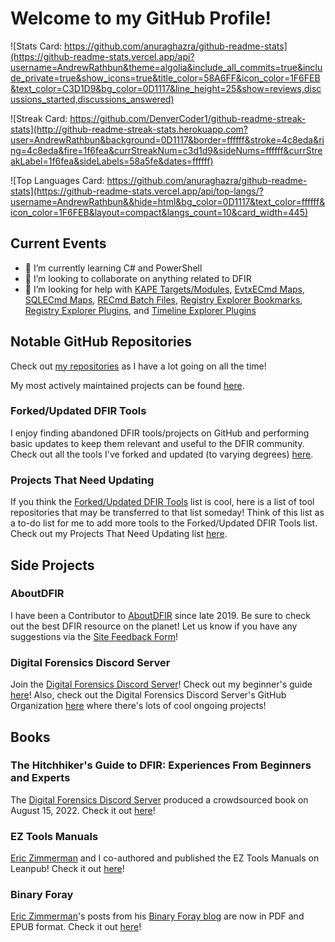 # Welcome to my GitHub Profile!

<!--
**AndrewRathbun/AndrewRathbun** is a ✨ _special_ ✨ repository because its `README.md` (this file) appears on your GitHub profile.

Here are some ideas to get you started:

- 🔭 I’m currently working on ...
- 🌱 I’m currently learning ...
- 👯 I’m looking to collaborate on ...
- 🤔 I’m looking for help with ...
- 💬 Ask me about ...
- 📫 How to reach me: ...
- 😄 Pronouns: ...
- ⚡ Fun fact: ...
-->

![Stats Card: https://github.com/anuraghazra/github-readme-stats](https://github-readme-stats.vercel.app/api?username=AndrewRathbun&theme=algolia&include_all_commits=true&include_private=true&show_icons=true&title_color=58A6FF&icon_color=1F6FEB&text_color=C3D1D9&bg_color=0D1117&line_height=25&show=reviews,discussions_started,discussions_answered)

![Streak Card: https://github.com/DenverCoder1/github-readme-streak-stats](http://github-readme-streak-stats.herokuapp.com?user=AndrewRathbun&background=0D1117&border=ffffff&stroke=4c8eda&ring=4c8eda&fire=1f6fea&currStreakNum=c3d1d9&sideNums=ffffff&currStreakLabel=1f6fea&sideLabels=58a5fe&dates=ffffff)

![Top Languages Card: https://github.com/anuraghazra/github-readme-stats](https://github-readme-stats.vercel.app/api/top-langs/?username=AndrewRathbun&&hide=html&bg_color=0D1117&text_color=ffffff&icon_color=1F6FEB&layout=compact&langs_count=10&card_width=445)

## Current Events

- 🌱 I’m currently learning C# and PowerShell
- 👯 I’m looking to collaborate on anything related to DFIR
- 🤔 I’m looking for help with [KAPE Targets/Modules](https://github.com/EricZimmerman/KapeFiles), [EvtxECmd Maps](https://github.com/EricZimmerman/evtx/tree/master/evtx/Maps), [SQLECmd Maps](https://github.com/EricZimmerman/SQLECmd/tree/master/SQLMap/Maps), [RECmd Batch Files](https://github.com/EricZimmerman/RECmd/tree/master/BatchExamples), [Registry Explorer Bookmarks](https://github.com/EricZimmerman/RegistryExplorerBookmarks), [Registry Explorer Plugins](https://github.com/EricZimmerman/RegistryPlugins), and [Timeline Explorer Plugins](https://github.com/EricZimmerman/TLEFilePlugins) 
 
## Notable GitHub Repositories

Check out [my repositories](https://github.com/AndrewRathbun?tab=repositories) as I have a lot going on all the time! 

My most actively maintained projects can be found [here](https://github.com/stars/AndrewRathbun/lists/my-projects).

### Forked/Updated DFIR Tools

I enjoy finding abandoned DFIR tools/projects on GitHub and performing basic updates to keep them relevant and useful to the DFIR community. Check out all the tools I've forked and updated (to varying degrees) [here](https://github.com/stars/AndrewRathbun/lists/forked-updated-dfir-tools).

### Projects That Need Updating

If you think the [Forked/Updated DFIR Tools](https://github.com/stars/AndrewRathbun/lists/forked-updated-dfir-tools) list is cool, here is a list of tool repositories that may be transferred to that list someday! Think of this list as a to-do list for me to add more tools to the Forked/Updated DFIR Tools list. Check out my Projects That Need Updating list [here](https://github.com/stars/AndrewRathbun/lists/projects-that-need-updating).

## Side Projects

### AboutDFIR

I have been a Contributor to [AboutDFIR](https://aboutdfir.com/) since late 2019. Be sure to check out the best DFIR resource on the planet! Let us know if you have any suggestions via the [Site Feedback Form](https://aboutdfir.com/submit/site-feedback/)!

### Digital Forensics Discord Server

Join the [Digital Forensics Discord Server](https://discordapp.com/invite/JUqe9Ek)! Check out my beginner's guide [here](https://aboutdfir.com/a-beginners-guide-to-the-digital-forensics-discord-server)! Also, check out the Digital Forensics Discord Server's GitHub Organization [here](https://github.com/Digital-Forensics-Discord-Server) where there's lots of cool ongoing projects!

## Books

### The Hitchhiker's Guide to DFIR: Experiences From Beginners and Experts

The [Digital Forensics Discord Server](https://github.com/Digital-Forensics-Discord-Server) produced a crowdsourced book on August 15, 2022. Check it out [here](https://leanpub.com/TheHitchhikersGuidetoDFIRExperiencesFromBeginnersandExperts)!

### EZ Tools Manuals

[Eric Zimmerman](https://github.com/EricZimmerman) and I co-authored and published the EZ Tools Manuals on Leanpub! Check it out [here](https://leanpub.com/eztoolsmanuals)!

### Binary Foray

[Eric Zimmerman](https://github.com/EricZimmerman)'s posts from his [Binary Foray blog](https://binaryforay.blogspot.com/) are now in PDF and EPUB format. Check it out [here](https://leanpub.com/BinaryForay)!
